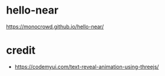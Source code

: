 hello-near
==================
https://monocrowd.github.io/hello-near/

# credit
- https://codemyui.com/text-reveal-animation-using-threejs/